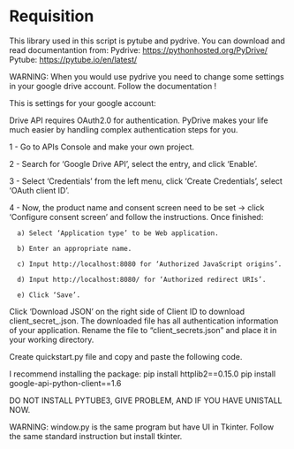 # Requisition
This library used in this script is pytube and pydrive. 
You can download and read documentantion from:
Pydrive: https://pythonhosted.org/PyDrive/
Pytube: https://pytube.io/en/latest/

WARNING: When you would use pydrive you need to change some settings in your google drive account. 
Follow the documentation !

This is settings for your google account: 

Drive API requires OAuth2.0 for authentication. PyDrive makes your life much easier by handling complex authentication steps for you.

1 - Go to APIs Console and make your own project.

2 - Search for ‘Google Drive API’, select the entry, and click ‘Enable’.

3 - Select ‘Credentials’ from the left menu, click ‘Create Credentials’, select ‘OAuth client ID’.

4 - Now, the product name and consent screen need to be set -> click ‘Configure consent screen’ and follow the instructions. Once finished:

      a) Select ‘Application type’ to be Web application.
      
      b) Enter an appropriate name.
      
      c) Input http://localhost:8080 for ‘Authorized JavaScript origins’.
      
      d) Input http://localhost:8080/ for ‘Authorized redirect URIs’.
      
      e) Click ‘Save’.
  
Click ‘Download JSON’ on the right side of Client ID to download client_secret_<really long ID>.json.
The downloaded file has all authentication information of your application. Rename the file to “client_secrets.json” and place it in your working directory.

Create quickstart.py file and copy and paste the following code.

I recommend installing the package: 
pip install httplib2==0.15.0
pip install google-api-python-client==1.6

DO NOT INSTALL PYTUBE3, GIVE PROBLEM, AND IF YOU HAVE UNISTALL NOW.

WARNING: window.py is the same program but have UI in Tkinter. Follow the same standard instruction but install tkinter.
